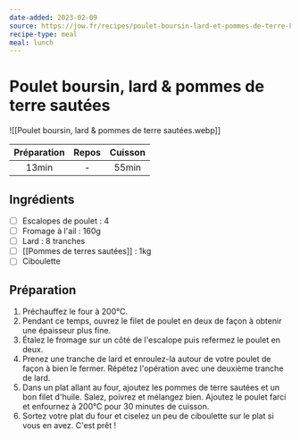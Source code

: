 ```yaml
---
date-added: 2023-02-09
source: https://jow.fr/recipes/poulet-boursin-lard-et-pommes-de-terre-8mloh3c9m6rklxmz0whm
recipe-type: meal
meal: lunch
---
```


# Poulet boursin, lard & pommes de terre sautées

![[Poulet boursin, lard & pommes de terre sautées.webp]]

| Préparation | Repos | Cuisson |
|:-----------:|:-----:|:-------:|
|    13min    |   -   |  55min  |

## Ingrédients

- [ ] Escalopes de poulet : 4
- [ ] Fromage à l'ail : 160g
- [ ] Lard : 8 tranches
- [ ] [[Pommes de terres sautées]] : 1kg
- [ ] Ciboulette

## Préparation

1. Préchauffez le four à 200°C.
2. Pendant ce temps, ouvrez le filet de poulet en deux de façon à obtenir une épaisseur plus fine.
3. Étalez le fromage sur un côté de l'escalope puis refermez le poulet en deux.
4. Prenez une tranche de lard et enroulez-la autour de votre poulet de façon à bien le fermer. Répétez l'opération avec une deuxième tranche de lard.
5. Dans un plat allant au four, ajoutez les pommes de terre sautées et un bon filet d'huile. Salez, poivrez et mélangez bien. Ajoutez le poulet farci et enfournez à 200°C pour 30 minutes de cuisson.
6. Sortez votre plat du four et ciselez un peu de ciboulette sur le plat si vous en avez. C'est prêt !
